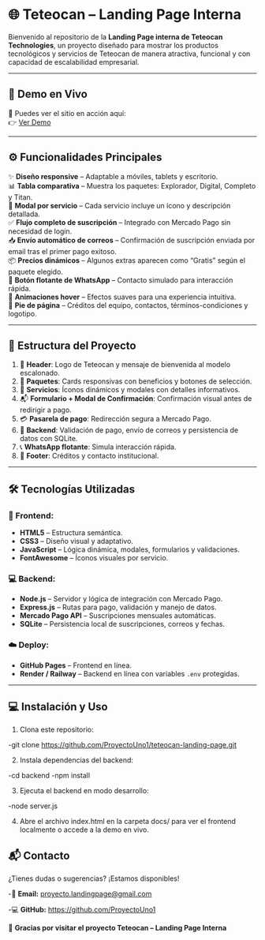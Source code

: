 # 🌐 Teteocan – Landing Page Interna

Bienvenido al repositorio de la **Landing Page interna de Teteocan Technologies**, un proyecto diseñado para mostrar los productos tecnológicos y servicios de Teteocan de manera atractiva, funcional y con capacidad de escalabilidad empresarial.

---

## 🔗 Demo en Vivo

📎 Puedes ver el sitio en acción aquí:  
👉 [Ver Demo](https://proyectouno1.github.io/teteocan-landing-page/) 

---

## ⚙️ Funcionalidades Principales

✨ **Diseño responsive** – Adaptable a móviles, tablets y escritorio.  
📊 **Tabla comparativa** – Muestra los paquetes: Explorador, Digital, Completo y Titan.  
🧾 **Modal por servicio** – Cada servicio incluye un ícono y descripción detallada.  
✅ **Flujo completo de suscripción** – Integrado con Mercado Pago sin necesidad de login.  
📥 **Envío automático de correos** – Confirmación de suscripción enviada por email tras el primer pago exitoso.  
📦 **Precios dinámicos** – Algunos extras aparecen como “Gratis” según el paquete elegido.  
💬 **Botón flotante de WhatsApp** – Contacto simulado para interacción rápida.  
🧠 **Animaciones hover** – Efectos suaves para una experiencia intuitiva.  
📎 **Pie de página** – Créditos del equipo, contactos, términos-condiciones y logotipo.

---

## 🧱 Estructura del Proyecto

1. 🧩 **Header**: Logo de Teteocan y mensaje de bienvenida al modelo escalonado.
2. 💼 **Paquetes**: Cards responsivas con beneficios y botones de selección.
3. 📌 **Servicios**: Íconos dinámicos y modales con detalles informativos.
4. 📬 **Formulario + Modal de Confirmación**: Confirmación visual antes de redirigir a pago.
5. 💳 **Pasarela de pago**: Redirección segura a Mercado Pago.
6. 📨 **Backend**: Validación de pago, envío de correos y persistencia de datos con SQLite.
7. 📞 **WhatsApp flotante**: Simula interacción rápida.
8. 📝 **Footer**: Créditos y contacto institucional.

---

## 🛠️ Tecnologías Utilizadas

### 🔧 Frontend:
- **HTML5** – Estructura semántica.
- **CSS3** – Diseño visual y adaptativo.
- **JavaScript** – Lógica dinámica, modales, formularios y validaciones.
- **FontAwesome** – Íconos visuales por servicio.

### 💻 Backend:
- **Node.js** – Servidor y lógica de integración con Mercado Pago.
- **Express.js** – Rutas para pago, validación y manejo de datos.
- **Mercado Pago API** – Suscripciones mensuales automáticas.
- **SQLite** – Persistencia local de suscripciones, correos y fechas.

### ☁️ Deploy:
- **GitHub Pages** – Frontend en línea.
- **Render / Railway** – Backend en línea con variables `.env` protegidas.

---

## 💻 Instalación y Uso

1. Clona este repositorio:

-git clone https://github.com/ProyectoUno1/teteocan-landing-page.git

2. Instala dependencias del backend:

-cd backend
-npm install

3. Ejecuta el backend en modo desarrollo:

-node server.js

4. Abre el archivo index.html en la carpeta docs/ para ver el frontend localmente o accede a la demo en vivo.

## 📬 Contacto
¿Tienes dudas o sugerencias? ¡Estamos disponibles!

-📧 **Email:** proyecto.landingpage@gmail.com

-💻 **GitHub:** https://github.com/ProyectoUno1

🧠 **Gracias por visitar el proyecto Teteocan – Landing Page Interna**
